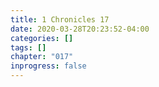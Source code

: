 ```yaml
---
title: 1 Chronicles 17
date: 2020-03-28T20:23:52-04:00
categories: []
tags: []
chapter: "017"
inprogress: false
---
```


